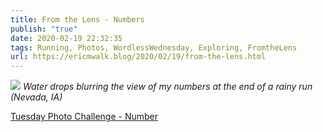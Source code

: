 ```yaml
---
title: From the Lens - Numbers
publish: "true"
date: 2020-02-19 22:32:35
tags: Running, Photos, WordlessWednesday, Exploring, FromtheLens
url: https://ericmwalk.blog/2020/02/19/from-the-lens.html
---
```


![](https://ericmwalk.blog/uploads/2021/fb90aeaaa5.jpg)
*Water drops blurring the view of my numbers at the end of a rainy run (Nevada, IA)*

<a href="https://dutchgoesthephoto.net/2020/02/18/tuesday-photo-challenge-number/">Tuesday Photo Challenge - Number</a>